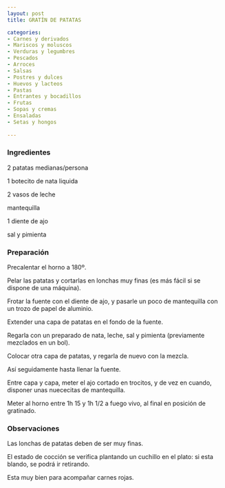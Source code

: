```yaml
---
layout: post
title: GRATÍN DE PATATAS

categories:
- Carnes y derivados
- Mariscos y moluscos
- Verduras y legumbres
- Pescados
- Arroces
- Salsas
- Postres y dulces
- Huevos y lacteos
- Pastas
- Entrantes y bocadillos
- Frutas
- Sopas y cremas
- Ensaladas
- Setas y hongos
 
---
```

<h3>Ingredientes</h3>
2 patatas medianas/persona

1 botecito de nata liquida

2 vasos de leche

mantequilla

1 diente de ajo

sal y pimienta

<h3>Preparación</h3>
Precalentar el horno a 180&ordm;.

Pelar las patatas y cortarlas en lonchas muy finas (es más fácil si se dispone de una máquina).

Frotar la fuente con el diente de ajo, y pasarle un poco de mantequilla con un trozo de papel de aluminio.

Extender una capa de patatas en el fondo de la fuente.

Regarla con un preparado de nata, leche, sal y pimienta (previamente mezclados en un bol).

Colocar otra capa de patatas, y regarla de nuevo con la mezcla.

Así seguidamente hasta llenar la fuente.

Entre capa y capa, meter el ajo cortado en trocitos, y de vez en cuando, disponer unas nuececitas de mantequilla.

Meter al horno entre 1h 15 y 1h 1/2 a fuego vivo, al final en posición de gratinado.

<h3>Observaciones</h3>
Las lonchas de patatas deben de ser muy finas.

El estado de cocción se verifica plantando un cuchillo en el plato: si esta blando, se podrá ir retirando.

Esta muy bien para acompañar carnes rojas.

